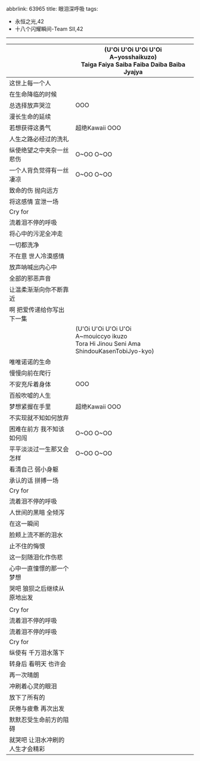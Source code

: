 abbrlink: 63965
title: 眼泪深呼吸
tags:
  - 永恒之光,42
  - 十八个闪耀瞬间-Team SII,42
---
|      |(U'Oi U'Oi U'Oi U'Oi<br>A~yosshaikuzo)<br>Taiga Faiya Saiba Faiba Daiba Baiba Jyajya|
|--|--|
|这世上每一个人|      |
|在生命降临的时候|      |
|总选择放声哭泣|OOO|
|漫长生命的延续|      |
|若想获得这勇气|超绝Kawaii OOO|
|人生之路必经过的洗礼|      |
|纵使绝望之中夹杂一丝悲伤|O~OO O~OO|
|一个人背负觉得有一丝凄凉|O~OO O~OO|
|致命的伤 抛向远方|      |
|将这感情 宣泄一场|      |
|Cry for|      |
|流着泪不停的呼吸|      |
|将心中的污泥全冲走|      |
|一切都洗净|      |
|不在意 世人冷漠感情|      |
|放声呐喊出内心中|      |
|全部的邪恶声音|      |
|让温柔渐渐向你不断靠近|      |
|啊 把爱传递给你写出下一集|      |
|      |(U'Oi U'Oi U'Oi U'Oi<br>A~mouiccyo ikuzo<br>Tora Hi Jinou Seni Ama ShindouKasenTobiJyo-kyo)|
|唯唯诺诺的生命|      |
|慢慢向前在爬行|      |
|不安充斥着身体|OOO|
|百般吹嘘的人生|      |
|梦想紧握在手里|超绝Kawaii OOO|
|不实现就不知如何放弃|      |
|困难在前方 我不知该如何闯|O~OO O~OO|
|平平淡淡过一生那又会怎样|O~OO O~OO|
|看清自己 弱小身躯|      |
|承认的话 拼搏一场|      |
|Cry for|      |
|流着泪不停的呼吸|      |
|人世间的黑暗 全倾泻|      |
|在这一瞬间|      |
|脸颊上流不断的泪水|      |
|止不住的悔恨|      |
|这一刻随泪化作伤悲|      |
|心中一直憧憬的那一个梦想|      |
|哭吧 狼狈之后继续从原地出发|      |
|      |      |
|Cry for|      |
|流着泪不停的呼吸|      |
|流着泪不停的呼吸|      |
|Cry for|      |
|纵使有 千万泪水落下|      |
|转身后 看明天 也许会|      |
|再一次晴朗|      |
|冲刷着心灵的眼泪|      |
|放下了所有的|      |
|厌倦与疲惫 再次出发|      |
|默默忍受生命前方的阻碍|      |
|就哭吧 让泪水冲刷的人生才会精彩|      |